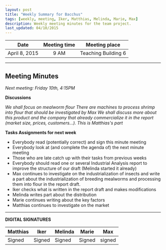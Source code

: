 ```yaml
---
layout: post
title: "Weekly Summary for Bacchus"
tags: [weekly, meeting, Iker, Matthias, Melinda, Marie, Max]
description: Weekly meeting minutes for the team project.
last_updated: 04/10/2015
---
```


|**Date** |**Meeting time**|**Meeting place**
| ------------- |:----------------:|:-------:
|April 8, 2015| 9 AM | Teaching Building 6

----------

Meeting Minutes
------
*Next meeting:  Friday 10th, 4:15PM*

**Discussions**

*We shall focus on mealworm flour*
*There are machines to process shrimp into flour that should be investigated by Max*
*We shall discuss more about this product and the company that already commercialize it in the report (market size, prices, customers...). This is Matthias's part*

**Tasks Assignments for next week**
* Everybody read (potentially correct) and sign this minute meeting
* Everybody look at (and complete the agenda of) the next minute meeting
* Those who are late catch up with their tasks from previous weeks
* Everybody should read one or several Industrial Analysis report to improve the structure of our draft (Melinda started it already)
* Max continues to investigate on the industrialization of insects and write a part about the industrialization of breeding mealworms and processing them into flour in the report draft.
* Iker checks what is written in the report draft and makes modifications
* Melinda writes part about the distribution
* Marie continues writing about the key factors
* Matthias continues to investigate on the market
----------

**DIGITAL SIGNATURES**

|**Matthias** |**Iker**|**Melinda**|**Marie**|**Max**|
|----------------|----------------|----------------|----------------|----------------|
| Signed | Signed|Signed |Signed |signed |
